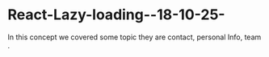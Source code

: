 # React-Lazy-loading--18-10-25-
In this concept we covered some topic they are contact, personal Info, team .
